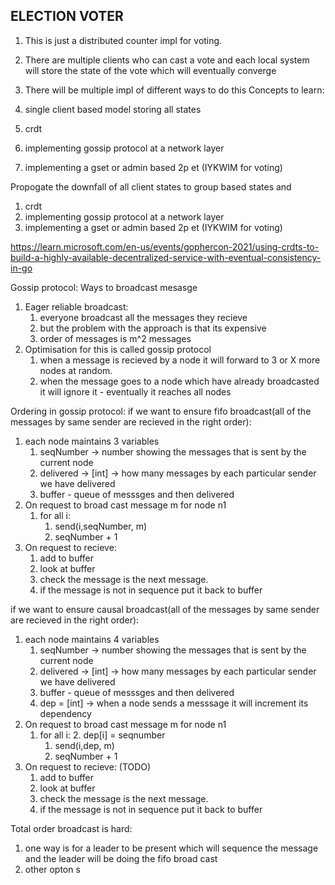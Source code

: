 ## ELECTION VOTER
1. This is just a distributed counter impl for voting.
2. There are multiple clients who can cast a vote and each local system will store the state of the vote which will eventually converge
3. There will be multiple impl of different ways to do this
Concepts to learn:

4. single client based model storing all states
1. crdt
2. implementing gossip protocol at a network layer
3. implementing a gset or admin based 2p et (IYKWIM for voting) 

Propogate the downfall of all client states to group based states and 
1. crdt
2. implementing gossip protocol at a network layer
3. implementing a gset or admin based 2p et (IYKWIM for voting)


https://learn.microsoft.com/en-us/events/gophercon-2021/using-crdts-to-build-a-highly-available-decentralized-service-with-eventual-consistency-in-go



Gossip protocol:
Ways to broadcast mesasge
1. Eager reliable broadcast:
   1. everyone broadcast all the messages they recieve
   2. but the problem with the approach is that its expensive
   3. order of messages is m^2  messages
2. Optimisation for this is called gossip protocol
   1. when  a message is recieved by a node it will forward to 3 or X more nodes at random.
   2. when the message goes to a node which have already broadcasted it will ignore it - eventually it reaches all nodes

Ordering in gossip protocol:
if we want to ensure fifo broadcast(all of the messages by same sender are recieved in the right order):

1. each node maintains 3 variables
   1. seqNumber -> number showing the messages that is sent by the current node
   2. delivered -> [int] -> how many messages by each particular sender we have delivered
   3. buffer - queue of messsges and then delivered
2. On request to broad cast message m for node n1
   1. for all i:
      1. send(i,seqNumber, m)
      2. seqNumber + 1 
3. On request to recieve:
   1. add to buffer
   2. look at buffer
   3. check the message is the next message.
   4. if the message is not in sequence put it back to buffer

if we want to ensure causal broadcast(all of the messages by same sender are recieved in the right order):

1. each node maintains 4 variables
    1. seqNumber -> number showing the messages that is sent by the current node
    2. delivered -> [int] -> how many messages by each particular sender we have delivered
    3. buffer - queue of messsges and then delivered
   4. dep = [int] -> when a node sends a messsage it will increment its dependency 
2. On request to broad cast message m for node n1
    1. for all i:
       2. dep[i] = seqnumber 
       1. send(i,dep, m)
       2. seqNumber + 1
3. On request to recieve: (TODO)
    1. add to buffer
    2. look at buffer
    3. check the message is the next message.
    4. if the message is not in sequence put it back to buffer


Total order broadcast is hard:
1. one way is for a leader to be present which will sequence the message and the leader will be doing the fifo broad cast
2. other opton s